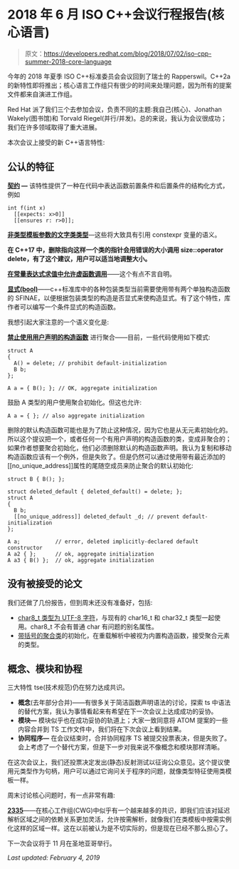 # 2018 年 6 月 ISO C++会议行程报告(核心语言)

> 原文：<https://developers.redhat.com/blog/2018/07/02/iso-cpp-summer-2018-core-language>

今年的 2018 年夏季 ISO C++标准委员会会议回到了瑞士的 Rapperswil。C++2a 的新特性即将推出；核心语言工作组只有很少的时间来处理问题，因为所有的提案文件都来自演进工作组。

Red Hat 派了我们三个去参加会议，负责不同的主题:我自己(核心)、Jonathan Wakely(图书馆)和 Torvald Riegel(并行/并发)。总的来说，我认为会议很成功；我们在许多领域取得了重大进展。

本次会议上接受的新 C++语言特性:

## 公认的特征

**[契约](http://wg21.link/p0542) —** 该特性提供了一种在代码中表达函数前置条件和后置条件的结构化方式，例如

```
int f(int x)
  [[expects: x>0]]
  [[ensures r: r>0]];
```

[**非类型模板参数的文字类类型**](http://wg21.link/p0732)—这些将大致具有引用 constexpr 变量的语义。

**在 C++17 中，删除指向这样一个类的指针会用错误的大小调用 size::operator delete，有了这个建议，用户可以适当地调整大小。**

[**在常量表达式求值中允许虚函数调用**](http://wg21.link/p1064)——这个有点不言自明。

**[显式(bool)](http://wg21.link/p0892)**——c++标准库中的各种包装类型当前需要使用带有两个单独构造函数的 SFINAE，以便根据包装类型的构造是否显式来使构造显式。有了这个特性，库作者可以编写一个条件显式的构造函数。

我想引起大家注意的一个语义变化是:

**[禁止使用用户声明的构造函数](http://wg21.link/p1008)** 进行聚合——目前，一些代码使用如下模式:

```
struct A
{
  A() = delete; // prohibit default-initialization
  B b;
};

A a = { B(); }; // OK, aggregate initialization
```

鼓励 A 类型的用户使用聚合初始化。但这也允许:

```
A a = { }; // also aggregate initialization
```

删除的默认构造函数可能也是为了防止这种情况，因为它也是从无元素初始化的。所以这个提议把一个，或者任何一个有用户声明的构造函数的类，变成非聚合的；如果作者想要聚合初始化，他们必须删除默认的构造函数声明。我认为复制和移动构造函数应该有一个例外，但是失败了。但是仍然可以通过使用带有最近添加的[[no_unique_address]]属性的尾随空成员来防止聚合的默认初始化:

```
struct B { B(); };

struct deleted_default { deleted_default() = delete; };
struct A
{
  B b;
  [[no_unique_address]] deleted_default _d; // prevent default-initialization
};

A a;           // error, deleted implicitly-declared default constructor
A a2 { };      // ok, aggregate initialization
A a3 { B() };  // ok, aggregate initialization
```

## 没有被接受的论文

我们还做了几份报告，但到周末还没有准备好，包括:

*   [char8_t 类型为 UTF-8 字符](http://wg21.link/p0482)，与现有的 char16_t 和 char32_t 类型一起使用。char8_t 不会有普通 char 有问题的别名属性。
*   [带括号的聚合类](http://wg21.link/p0960)的初始化，在重载解析中被视为内置构造函数，接受聚合元素的类型。

## 概念、模块和协程

三大特性 tse(技术规范)仍在努力达成共识。

*   **概念**(去年部分合并)——有很多关于简洁函数声明语法的讨论，探索 ts 中语法的替代方案，我认为事情看起来有希望在下一次会议上达成成功的妥协。
*   **模块—** 模块似乎也在成功妥协的轨道上；大家一致同意将 ATOM 提案的一些内容合并到 TS 工作文件中，我们将在下次会议上看到结果。
*   **协同程序—** 在会议结束时，合并协同程序 TS 被提交投票表决，但是失败了。会上考虑了一个替代方案，但是下一步对我来说不像概念和模块那样清晰。

在这次会议上，我们还投票决定发出(静态)反射测试以征询公众意见。这个提议使用元类型作为句柄，用户可以通过它询问关于程序的问题，就像类型特征使用类模板一样。

周末讨论核心问题时，有一点非常有趣:

[**2335**](http://wg21.link/cwg2335)——在核心工作组(CWG)中似乎有一个越来越多的共识，即我们应该对延迟解析区域之间的依赖关系更加灵活，允许按需解析，就像我们在类模板中按需实例化这样的区域一样。这在以前被认为是不切实际的，但是现在已经不那么担心了。

下一次会议将于 11 月在圣地亚哥举行。

*Last updated: February 4, 2019*